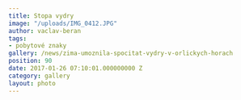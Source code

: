 ```yaml
---
title: Stopa vydry
image: "/uploads/IMG_0412.JPG"
author: vaclav-beran
tags:
- pobytové znaky
gallery: /news/zima-umoznila-spocitat-vydry-v-orlickych-horach
position: 90
date: 2017-01-26 07:10:01.000000000 Z
category: gallery
layout: photo
---
```

